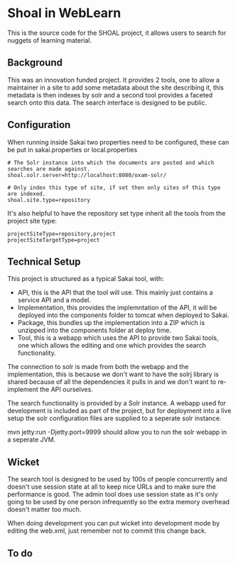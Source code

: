 Shoal in WebLearn
================

This is the source code for the SHOAL project, it allows users to search for nuggets of learning material.

Background
----------

This was an innovation funded project. It provides 2 tools, one to allow a maintainer in a site to add some metadata
about the site describing it, this metadata is then indexes by solr and a second tool provides a faceted search onto
this data. The search interface is designed to be public.

Configuration
-------------

When running inside Sakai two properties need to be configured, these can be put in sakai.properties or local.properties

```
# The Solr instance into which the documents are posted and which searches are made against.
shoal.solr.server=http://localhost:8080/oxam-solr/

# Only index this type of site, if set then only sites of this type are indexed.
shoal.site.type=repository
```

It's also helpful to have the repository set type inherit all the tools from the project site type:
```
projectSiteType=repository,project
projectSiteTargetType=project
```


Technical Setup
---------------

This project is structured as a typical Sakai tool, with:

- API, this is the API that the tool will use. This mainly just contains a service API and a model.
- Implementation, this provides the implemntation of the API, it will be deployed into the components folder to tomcat 
when deployed to Sakai.
- Package, this bundles up the implementation into a ZIP which is unzipped into the components folder at deploy time.
- Tool, this is a webapp which uses the API to provide two Sakai tools, one which allows the editing and one which 
provides the search functionality.

The connection to solr is made from both the webapp and the implementation, this is because we don't want to have
the solrj library is shared because of all the dependencies it pulls in and we don't want to re-implement the API 
ourselves.


The search functionality is provided by a Solr instance. A webapp used for development is included as part of the 
project, but for deployment into a live setup the solr configuration files are supplied to a seperate solr instance. 


mvn jetty:run -Djetty.port=9999 should allow you to run the solr webapp in a seperate JVM.

Wicket
-----

The search tool is designed to be used by 100s of people concurrently and doesn't use session state at all to keep nice
URLs and to make sure the performance is good. The admin tool does use session state as it's only going to be used by
one person infrequently so the extra memory overhead doesn't matter too much.

When doing development you can put wicket into development mode by editing the web.xml, just remember not to commit
this change back.

To do
-----

